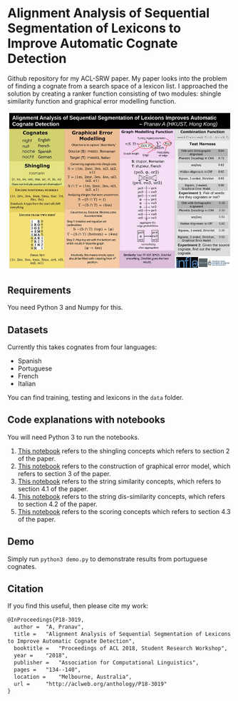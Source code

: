 # Alignment Analysis of Sequential Segmentation of Lexicons to Improve Automatic Cognate Detection

Github repository for my ACL-SRW paper. My paper looks into the problem of finding a cognate from a search space of a lexicon list. I approached the solution by creating a ranker function consisting of two modules: shingle similarity function and graphical error modelling function. 

![Poster](https://github.com/pranav-ust/cognates/blob/master/utils/poster.jpg)

## Requirements

You need Python 3 and Numpy for this.

## Datasets

Currently this takes cognates from four languages:
* Spanish
* Portuguese
* French
* Italian

You can find training, testing and lexicons in the `data` folder.

## Code explanations with notebooks

You will need Python 3 to run the notebooks.

1. [This notebook](https://github.com/pranav-ust/cognates/blob/master/Notebook%201%2C%20Shingling.ipynb) refers to the shingling concepts which refers to section 2 of the paper.
2. [This notebook](https://github.com/pranav-ust/cognates/blob/master/Notebook%202%2C%20Graphical%20Error%20Modelling.ipynb) refers to the construction of graphical error model, which refers to section 3 of the paper.
3. [This notebook](https://github.com/pranav-ust/cognates/blob/master/Notebook%203%2C%20Similarity%20Functions.ipynb) refers to the string similarity concepts, which refers to section 4.1 of the paper.
4. [This notebook](https://github.com/pranav-ust/cognates/blob/master/Notebook%204%2C%20Error%20Modelling%20Function.ipynb) refers to the string dis-similarity concepts, which refers to section 4.2 of the paper.
5. [This notebook](https://github.com/pranav-ust/cognates/blob/master/Notebook%205%2C%20Final%20Scoring%20Function.ipynb) refers to the scoring concepts which refers to section 4.3 of the paper.

## Demo

Simply run `python3 demo.py` to demonstrate results from portuguese cognates.

## Citation

If you find this useful, then please cite my work:

```
@InProceedings{P18-3019,
  author = 	"A, Pranav",
  title = 	"Alignment Analysis of Sequential Segmentation of Lexicons to Improve Automatic Cognate Detection",
  booktitle = 	"Proceedings of ACL 2018, Student Research Workshop",
  year = 	"2018",
  publisher = 	"Association for Computational Linguistics",
  pages = 	"134--140",
  location = 	"Melbourne, Australia",
  url = 	"http://aclweb.org/anthology/P18-3019"
}

```
